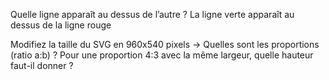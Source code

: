 Quelle ligne apparaît au dessus de l’autre ?
La ligne verte apparaît au dessus de la ligne rouge

Modifiez la taille du SVG en 960x540 pixels → Quelles sont les proportions (ratio a:b) ?
Pour une proportion 4:3 avec la même largeur, quelle hauteur faut-il donner ?